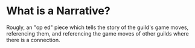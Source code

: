 # What is a Narrative?

Rougly, an "op ed" piece which tells the story of the guild's game moves, referencing them, and referencing the game moves of other guilds where there is a connection.
